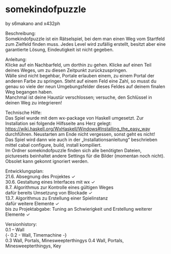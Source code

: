 # somekindofpuzzle
by s6makano and x432ph

Beschreibung:  
Somekindofpuzzle ist ein Rätselspiel, bei dem man einen Weg vom Startfeld zum Zielfeld finden muss. Jedes Level wird zufällig erstellt, besitzt aber eine garantierte Lösung, Eindeutigkeit ist nicht gegeben.  

Anleitung:  
Klicke auf ein Nachbarfeld, um dorthin zu gehen. Klicke auf einen Teil deines Weges, um zu diesen Zeitpunkt zurückzuspringen.  
Wälle sind nicht begehbar, Portale erlauben einem, zu einem Portal der anderen Farbe zu springen. Steht auf einem Feld eine Zahl, so musst du genau so viele der neun Umgebungsfelder dieses Feldes auf deinem finalen Weg begangen haben.  
Manchmal ist deine Haustür verschlossen; versuche, den Schlüssel in deinen Weg zu integrieren!  

Technische Hilfe:  
Das Spiel wurde mit dem wx-package von Haskell umgesetzt. Zur Installation sei folgende Hilfsseite ans Herz gelegt: https://wiki.haskell.org/WxHaskell/Windows#Installing_the_easy_way durchführen. Neustarten am Ende nicht vergessen, sonst geht es nicht!  
Das Spiel wird dann wie auch in der „Installationsanleitung“ beschrieben mittel cabal configure, build, install kompiliert.  
Im Ordner somekindofpuzzle finden sich alle benötigten Dateien, picturesets beinhaltet andere Settings für die Bilder (momentan noch nicht). Obsolet kann gekonnt ignoriert werden.  

Entwicklungsplan:  
21.6. Absegnung des Projektes ✓  
30.6. Gestaltung eines Interfaces mit wx ✓  
8.7.  Algorithmus zur Kontrolle eines gültigen Weges  
      dafür bereits Umsetzung von Blockade ✓  
13.7. Algorithmus zu Erstellung einer Spielinstanz  
      dafür weitere Elemente ✓  
bis zu Projektabgabe: Tuning an Schwierigkeit und Erstellung weiterer Elemente ✓  

Versionhistory:  
0.1 – Wall  
{- 0.2 - Wall, Timemachine -}  
0.3 Wall, Portals, Minesweepterthingys
0.4 Wall, Portals, Minesweepterthingys, Key
